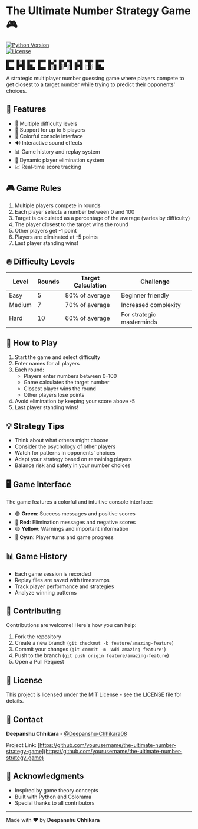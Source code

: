 # The Ultimate Number Strategy Game 🎮

[![Python Version](https://img.shields.io/badge/python-3.6%2B-blue.svg)](https://python.org)  
[![License](https://img.shields.io/badge/license-MIT-green.svg)](LICENSE)

```ascii
█▀▀ █░█ █▀▀ █▀▀ █▄▀ █▀▄▀█ ▄▀█ ▀█▀ █▀▀
█▄▄ █▀█ ██▄ █▄▄ █░█ █░▀░█ █▀█ ░█░ ██▄
```

A strategic multiplayer number guessing game where players compete to get closest to a target number while trying to predict their opponents' choices.

## 🌟 Features

- 🎯 Multiple difficulty levels
- 👥 Support for up to 5 players
- 🎨 Colorful console interface
- 🔊 Interactive sound effects
- 📊 Game history and replay system
- 💫 Dynamic player elimination system
- 📈 Real-time score tracking

## 🎮 Game Rules

1. Multiple players compete in rounds
2. Each player selects a number between 0 and 100
3. Target is calculated as a percentage of the average (varies by difficulty)
4. The player closest to the target wins the round
5. Other players get -1 point
6. Players are eliminated at -5 points
7. Last player standing wins!

## 🔥 Difficulty Levels

| Level    | Rounds | Target Calculation | Challenge                    |
|----------|--------|-------------------|------------------------------|
| Easy     | 5      | 80% of average    | Beginner friendly           |
| Medium   | 7      | 70% of average    | Increased complexity        |
| Hard     | 10     | 60% of average    | For strategic masterminds   |

## 🎯 How to Play

1. Start the game and select difficulty
2. Enter names for all players
3. Each round:
   - Players enter numbers between 0-100
   - Game calculates the target number
   - Closest player wins the round
   - Other players lose points
4. Avoid elimination by keeping your score above -5
5. Last player standing wins!

## 💡 Strategy Tips

- Think about what others might choose
- Consider the psychology of other players
- Watch for patterns in opponents' choices
- Adapt your strategy based on remaining players
- Balance risk and safety in your number choices

## 🖥️ Game Interface

The game features a colorful and intuitive console interface:
- 🟢 **Green**: Success messages and positive scores
- 🔴 **Red**: Elimination messages and negative scores
- 🟡 **Yellow**: Warnings and important information
- 🔵 **Cyan**: Player turns and game progress

## 📊 Game History

- Each game session is recorded
- Replay files are saved with timestamps
- Track player performance and strategies
- Analyze winning patterns

## 🤝 Contributing

Contributions are welcome! Here's how you can help:

1. Fork the repository
2. Create a new branch (`git checkout -b feature/amazing-feature`)
3. Commit your changes (`git commit -m 'Add amazing feature'`)
4. Push to the branch (`git push origin feature/amazing-feature`)
5. Open a Pull Request

## 📝 License

This project is licensed under the MIT License - see the [LICENSE](LICENSE) file for details.

## 📧 Contact

**Deepanshu Chhikara** - [@Deepanshu-Chhikara08](joe.kd608@gmail.com)

Project Link: [https://github.com/yourusername/the-ultimate-number-strategy-game](https://github.com/yourusername/the-ultimate-number-strategy-game)

## 🙏 Acknowledgments

- Inspired by game theory concepts
- Built with Python and Colorama
- Special thanks to all contributors

---

Made with ❤️ by **Deepanshu Chhikara**
